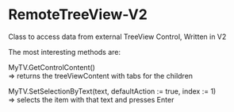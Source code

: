 # RemoteTreeView-V2
Class to access data from external TreeView Control, Written in V2

The most interesting methods are:

MyTV.GetControlContent()                                         
=> returns the treeViewContent with tabs for the children

MyTV.SetSelectionByText(text, defaultAction := true, index := 1)  
=> selects the item with that text and presses Enter
